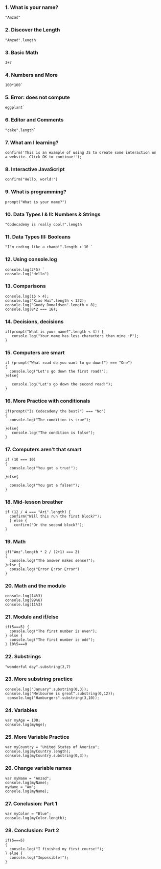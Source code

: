 ### 1. What is your name?
`"Amzad"`
### 2. Discover the Length
    "Amzad".length
### 3. Basic Math
    3+7
### 4. Numbers and More
    100*100`
### 5. Error: does not compute
    eggplant`
### 6. Editor and Comments
    "cake".length`
### 7. What am I learning?
    confirm('This is an example of using JS to create some interaction on a website. Click OK to continue!');
### 8. Interactive JavaScript
    confirm("Hello, world!")   
### 9. What is programming?
    prompt("What is your name?")
### 10. Data Types I & II: Numbers & Strings
    "Codecademy is really cool!".length
### 11. Data Types III: Booleans
    "I'm coding like a champ!".length > 10 `
### 12. Using console.log
    console.log(2*5) `
    console.log("Hello")
### 13. Comparisons
    console.log(15 > 4);
    console.log("Xiao Hui".length < 122);
    console.log("Goody Donaldson".length > 8);
    console.log(8*2 === 16);
### 14. Decisions, decisions

    if(prompt("What is your name?".length < 4)) {
       console.log("Your name has less characters than mine :P");
    }
### 15. Computers are smart

    if (prompt("What road do you want to go down?") === "One") 
    {
      console.log("Let's go down the first road!");
    }else{
    
       console.log("Let's go down the second road!");
    }
### 16. More Practice with conditionals

    if(prompt("Is Codecademy the best?") === "No")
    {
      console.log("The condition is true");
      
    }else{
       console.log("The condition is false");
    }
### 17. Computers aren't that smart

    if (10 === 10)
    {
      console.log("You got a true!");
      
    }else{
    
      console.log("You got a false!");
    }
### 18. Mid-lesson breather
    if (12 / 4 === "Ari".length) {
      confirm("Will this run the first block?");
      } else {
        confirm("Or the second block?");
    }
### 19. Math
    if("Amz".length * 2 / (2+1) === 2)
    {
      console.log("The answer makes sense!");
    }else {
      console.log("Error Error Error")
    }
### 20. Math and the modulo
    console.log(14%3)
    console.log(99%8)
    console.log(11%3)
### 21. Modulo and if/else
    if(5===5) {
      console.log("The first number is even");
    } else {
      console.log("The first number is odd");
    } 10%5===0
### 22. Substrings
    "wonderful day".substring(3,7)
### 23. More substring practice
    console.log("January".substring(0,3));
    console.log("Melbourne is great".substring(0,12));
     console.log("Hamburgers".substring(3,10));
### 24. Variables
    var myAge = 100;
    console.log(myAge);
### 25. More Variable Practice
    var myCountry = "United States of America";
    console.log(myCountry.length);
    console.log(myCountry.substring(0,3));
### 26. Change variable names
    var myName = "Amzad";
    console.log(myName);
    myName = "Am";
    console.log(myName);
### 27. Conclusion: Part 1
    var myColor = "Blue";
    console.log(myColor.length);
### 28. Conclusion: Part 2
    if(5===5)
    {
      console.log("I finished my first course!");   
    } else {
      console.log("Impossible!");
    }
